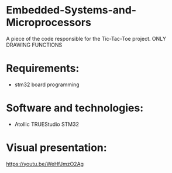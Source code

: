 # Embedded-Systems-and-Microprocessors
A piece of the code responsible for the Tic-Tac-Toe project. ONLY DRAWING FUNCTIONS

# Requirements:
- stm32 board programming

# Software and technologies:
- Atollic TRUEStudio STM32

# Visual presentation:
https://youtu.be/WeHfJmzO2Ag
